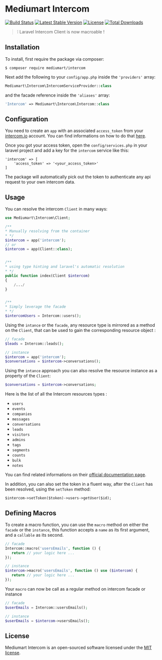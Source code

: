 # Mediumart Intercom

[![Build Status](https://travis-ci.org/mediumart/intercom.svg?branch=master)](https://travis-ci.org/mediumart/intercom)
[![Latest Stable Version](https://poser.pugx.org/mediumart/intercom/v/stable)](https://packagist.org/packages/mediumart/intercom)
[![License](https://poser.pugx.org/mediumart/intercom/license)](https://packagist.org/packages/mediumart/intercom)
[![Total Downloads](https://poser.pugx.org/mediumart/intercom/downloads)](https://packagist.org/packages/mediumart/intercom)

> :grey_exclamation: Laravel Intercom Client is now macroable !

## Installation

To install, first require the package via composer:

```
$ composer require mediumart/intercom
```

Next add the following to your `config/app.php` inside the `'providers'` array:

```php
Mediumart\Intercom\IntercomServiceProvider::class
```

and the facade reference inside the `'aliases'` array:

```php
'Intercom' => Mediumart\Intercom\Intercom::class
```

## Configuration

You need to create an `app` with an associated `access_token` from your [intercom.io](https://app.intercom.io/admins/sign_in) account. You can find informations on how to do that [here](https://developers.intercom.com/docs/personal-access-tokens).

Once you got your access token, open the `config/services.php` in your laravel project and add a key for the `intercom` service like this:

    'intercom' => [
        'access_token' => '<your_access_token>'
    ]


The package will automatically pick out the token to authenticate any api request to your own intercom data.

## Usage

You can resolve the intercom `Client` in many ways:

```php
use Mediumart\Intercom\Client;

/** 
* Manually resolving from the container 
* */
$intercom = app('intercom');
// or
$intercom = app(Client::class);


/** 
* using type hinting and laravel's automatic resolution
* */
public function index(Client $intercom) 
{
    /.../
}


/**
* Simply leverage the facade
* */
$intercomUsers = Intercom::users();
```

Using the `intance` or the `facade`, any resource type is mirrored as a method on the `Client`, that can be used to gain the corresponding resource object :
```php
// facade
$leads = Intercom::leads();

// instance
$intercom = app('intercom');
$conversations = $intercom->conversations();
```
Using the `intance` approach you can also resolve the resource instance as a property of the `Client`:
```php
$conversations = $intercom->conversations;
```

Here is the list of all the Intercom resources types :

 - `users`
 - `events`
 - `companies`
 - `messages`
 - `conversations`
 - `leads`
 - `visitors`
 - `admins`
 - `tags`
 - `segments`
 - `counts`
 - `bulk`
 - `notes`
 
You can find related informations on their [official documentation page](https://developers.intercom.com/v2.0/reference#api-summary).

In addition, you can also set the token in a fluent way, after the `Client` has been resolved, using the `setToken` method:

    $intercom->setToken($token)->users->getUser($id);

 
## Defining Macros

To create a macro function, you can use the `macro` method on either the `facade` or the `instance`, this function accepts a `name` as its first argument, and a `callable` as its second.

```php
// facade
Intercom::macro('usersEmails', function () {
   return // your logic here ... 
});

// instance
$intercom->macro('usersEmails', function () use ($intercom) {
   return // your logic here ... 
});
```

Your `macro` can now be call as a regular method on intercom facade or instance

```php
// facade
$userEmails = Intercom::usersEmails();

// instance
$userEmails = $intercom->usersEmails();
```

## License

Mediumart Intercom is an open-sourced software licensed under the [MIT license](https://github.com/mediumart/intercom/blob/master/LICENSE.txt).
